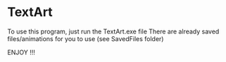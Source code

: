 # TextArt

To use this program, just run the TextArt.exe file 
There are already saved files/animations for you to use (see SavedFiles folder)

ENJOY !!!

